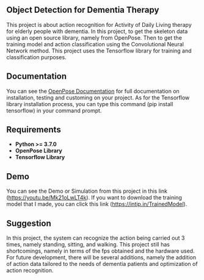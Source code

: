 ## <div>Object Detection for Dementia Therapy</div>

This project is about action recognition for Activity of Daily Living therapy for elderly people with dementia. In this project, to get the skeleton data using an open source library, namely from OpenPose. Then to get the training model and action classification using the Convolutional Neural Network method. This project uses the Tensorflow library for training and classification purposes. 

## <div>Documentation</div>

You can see the [OpenPose Documentation](https://github.com/CMU-Perceptual-Computing-Lab/openpose) for full documentation on installation, testing and customing on your project. As for the Tensorflow library installation process, you can type this command (pip install tensorflow) in your command prompt.

## <div> Requirements</div>

- **Python >= 3.7.0**
- **OpenPose Library**
- **Tensorflow Library**

## <div>Demo</div>

You can see the Demo or Simulation from this project in this link (https://youtu.be/Mk21oLwLT4k). If you want to download the training model that I made, you can click this link (https://intip.in/TrainedModel).

## <div> Suggestion</div>

In this project, the system can recognize the action being carried out 3 times, namely standing, sitting, and walking. This project still has shortcomings, namely in terms of the fps obtained and the hardware used. For future development, there will be several additions, namely the addition of action data tailored to the needs of dementia patients and optimization of action recognition.